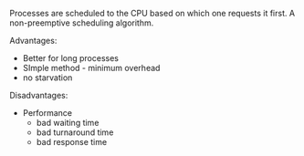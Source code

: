 Processes are scheduled to the CPU based on which one requests it first. A non-preemptive scheduling algorithm.

Advantages:
- Better for long processes
- SImple method - minimum overhead
- no starvation

Disadvantages:
- Performance
	-  bad waiting time
	- bad turnaround time
	- bad response time
